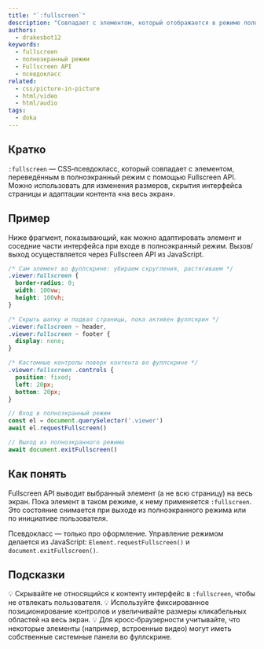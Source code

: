 ```yaml
---
title: "`:fullscreen`"
description: "Совпадает с элементом, который отображается в режиме полноэкранного просмотра (Fullscreen API). Полезно менять оформление контента на весь экран."
authors:
  - drakesbot12
keywords:
  - fullscreen
  - полноэкранный режим
  - Fullscreen API
  - псевдокласс
related:
  - css/picture-in-picture
  - html/video
  - html/audio
tags:
  - doka
---
```


## Кратко

`:fullscreen` — CSS‑псевдокласс, который совпадает с элементом, переведённым в полноэкранный режим с помощью Fullscreen API. Можно использовать для изменения размеров, скрытия интерфейса страницы и адаптации контента «на весь экран».

## Пример

Ниже фрагмент, показывающий, как можно адаптировать элемент и соседние части интерфейса при входе в полноэкранный режим. Вызов/выход осуществляется через Fullscreen API из JavaScript.

```css
/* Сам элемент во фуллскрине: убираем скругления, растягиваем */
.viewer:fullscreen {
  border-radius: 0;
  width: 100vw;
  height: 100vh;
}

/* Скрыть шапку и подвал страницы, пока активен фуллскрин */
.viewer:fullscreen ~ header,
.viewer:fullscreen ~ footer {
  display: none;
}

/* Кастомные контролы поверх контента во фуллскрине */
.viewer:fullscreen .controls {
  position: fixed;
  left: 20px;
  bottom: 20px;
}
```

```js
// Вход в полноэкранный режим
const el = document.querySelector('.viewer')
await el.requestFullscreen()

// Выход из полноэкранного режима
await document.exitFullscreen()
```

## Как понять

Fullscreen API выводит выбранный элемент (а не всю страницу) на весь экран. Пока элемент в таком режиме, к нему применяется `:fullscreen`. Это состояние снимается при выходе из полноэкранного режима или по инициативе пользователя.

Псевдокласс — только про оформление. Управление режимом делается из JavaScript: `Element.requestFullscreen()` и `document.exitFullscreen()`.

## Подсказки

💡 Скрывайте не относящийся к контенту интерфейс в `:fullscreen`, чтобы не отвлекать пользователя.
💡 Используйте фиксированное позиционирование контролов и увеличивайте размеры кликабельных областей на весь экран.
💡 Для кросс‑браузерности учитывайте, что некоторые элементы (например, встроенные видео) могут иметь собственные системные панели во фуллскрине.
